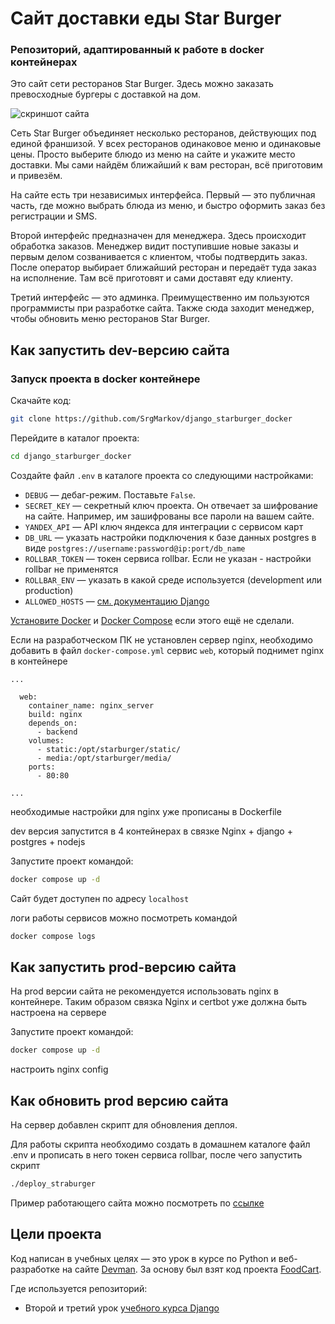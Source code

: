 # Сайт доставки еды Star Burger

### Репозиторий, адаптированный к работе в docker контейнерах


Это сайт сети ресторанов Star Burger. Здесь можно заказать превосходные бургеры с доставкой на дом.

![скриншот сайта](https://dvmn.org/filer/canonical/1594651635/686/)


Сеть Star Burger объединяет несколько ресторанов, действующих под единой франшизой. У всех ресторанов одинаковое меню и одинаковые цены. Просто выберите блюдо из меню на сайте и укажите место доставки. Мы сами найдём ближайший к вам ресторан, всё приготовим и привезём.

На сайте есть три независимых интерфейса. Первый — это публичная часть, где можно выбрать блюда из меню, и быстро оформить заказ без регистрации и SMS.

Второй интерфейс предназначен для менеджера. Здесь происходит обработка заказов. Менеджер видит поступившие новые заказы и первым делом созванивается с клиентом, чтобы подтвердить заказ. После оператор выбирает ближайший ресторан и передаёт туда заказ на исполнение. Там всё приготовят и сами доставят еду клиенту.

Третий интерфейс — это админка. Преимущественно им пользуются программисты при разработке сайта. Также сюда заходит менеджер, чтобы обновить меню ресторанов Star Burger.

## Как запустить dev-версию сайта

### Запуск проекта в docker контейнере

Скачайте код:
```sh
git clone https://github.com/SrgMarkov/django_starburger_docker
```

Перейдите в каталог проекта:
```sh
cd django_starburger_docker
```

Создайте файл `.env` в каталоге проекта со следующими настройками:

- `DEBUG` — дебаг-режим. Поставьте `False`.
- `SECRET_KEY` — секретный ключ проекта. Он отвечает за шифрование на сайте. Например, им зашифрованы все пароли на вашем сайте.
- `YANDEX_API` — API ключ яндекса для интеграции с сервисом карт
- `DB_URL` — указать настройки подключения к базе данных postgres в виде `postgres://username:password@ip:port/db_name`
- `ROLLBAR_TOKEN` — токен сервиса rollbar. Если не указан - настройки rollbar не применятся
- `ROLLBAR_ENV` — указать в какой среде используется (development или production)
- `ALLOWED_HOSTS` — [см. документацию Django](https://docs.djangoproject.com/en/3.1/ref/settings/#allowed-hosts)

[Установите Docker](https://docs.docker.com/engine/install/) и [Docker Compose](https://docs.docker.com/compose/install/) если этого ещё не сделали.

Если на разработческом ПК не установлен сервер nginx, необходимо добавить в файл `docker-compose.yml` сервис `web`, который поднимет nginx в контейнере

```
...

  web:
    container_name: nginx_server
    build: nginx
    depends_on:
      - backend
    volumes:
      - static:/opt/starburger/static/
      - media:/opt/starburger/media/
    ports:
      - 80:80

...
```
необходимые настройки для nginx уже прописаны в Dockerfile 

dev версия запустится в 4 контейнерах в связке Nginx + django + postgres + nodejs

Запустите проект командой:
```sh
docker compose up -d
```

Сайт будет доступен по адресу `localhost`

логи работы сервисов можно посмотреть командой

```sh
docker compose logs
```

## Как запустить prod-версию сайта

На prod версии сайта не рекомендуется использовать nginx в контейнере. Таким образом связка Nginx и certbot уже должна быть настроена на сервере


Запустите проект командой:
```sh
docker compose up -d
```

настроить nginx config 

## Как обновить prod версию сайта

На сервер добавлен скрипт для обновления деплоя.

Для работы скрипта необходимо создать в домашнем каталоге файл .env и прописать в него токен сервиса rollbar, после чего запустить скрипт
```sh
./deploy_straburger
```

Пример работающего сайта можно посмотреть по [ссылке](https://silence-place.site)

## Цели проекта

Код написан в учебных целях — это урок в курсе по Python и веб-разработке на сайте [Devman](https://dvmn.org). За основу был взят код проекта [FoodCart](https://github.com/Saibharath79/FoodCart).

Где используется репозиторий:

- Второй и третий урок [учебного курса Django](https://dvmn.org/modules/django/)
